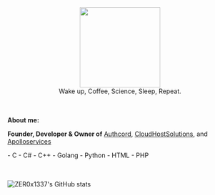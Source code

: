 <div id="header" align="center">
 <img src="https://cdn.discordapp.com/attachments/1066513793854750862/1066860872959524925/image3.png" width="180"/>
</div>
<div id="header" align="center">
 Wake up, Coffee, Science, Sleep, Repeat.
</div>
<br>
<br>

**About me:**
<br>

**Founder, Developer & Owner of** <a href="https://authcord.xyz">Authcord</a>, <a href="https://cloudhostsolutions.co">CloudHostSolutions</a>, and <a   href="https://apolloservices.xyz">Apolloservices</a>
<div>
- C
- C#
- C++
- Golang
- Python
- HTML 
- PHP
</div>
<br>
<br>

![ZER0x1337's GitHub stats](https://github-readme-stats.vercel.app/api?username=ZER0x1337&show_icons=true&theme=onedark)
